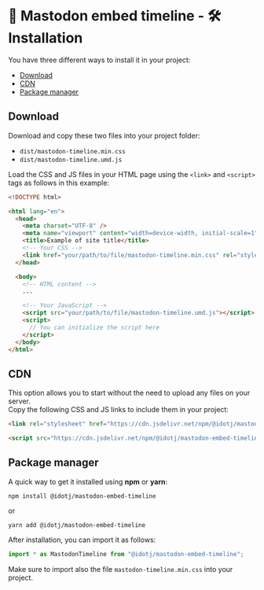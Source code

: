 # 🐘 Mastodon embed timeline - 🛠️ Installation

You have three different ways to install it in your project:
- [Download](#download)
- [CDN](#cdn)
- [Package manager](#package-manager)

## Download

Download and copy these two files into your project folder:

- `dist/mastodon-timeline.min.css`
- `dist/mastodon-timeline.umd.js`

Load the CSS and JS files in your HTML page using the `<link>` and `<script>` tags as follows in this example:

```html
<!DOCTYPE html>

<html lang="en">
  <head>
    <meta charset="UTF-8" />
    <meta name="viewport" content="width=device-width, initial-scale=1" />
    <title>Example of site title</title>
    <!-- Your CSS -->
    <link href="your/path/to/file/mastodon-timeline.min.css" rel="stylesheet" />
  </head>

  <body>
    <!-- HTML content -->
    ...

    <!-- Your JavaScript -->
    <script src="your/path/to/file/mastodon-timeline.umd.js"></script>
    <script>
      // You can initialize the script here
    </script>
  </body>
</html>
```

## CDN

This option allows you to start without the need to upload any files on your server.  
Copy the following CSS and JS links to include them in your project:

```html
<link rel="stylesheet" href="https://cdn.jsdelivr.net/npm/@idotj/mastodon-embed-timeline@4.6.0/dist/mastodon-timeline.min.css" integrity="sha256-Qi3H+bdH6RuMuyR1trAlG5bMWJGl9y3jPiTc1PWQFpI=" crossorigin="anonymous">
```

```html
<script src="https://cdn.jsdelivr.net/npm/@idotj/mastodon-embed-timeline@4.6.0/dist/mastodon-timeline.umd.js" integrity="sha256-atEPYqs4j5Ogqb9yl3++jbRmTIItqwZUhpnTWdNsF2c=" crossorigin="anonymous"></script>
```

## Package manager

A quick way to get it installed using **npm** or **yarn**:

```terminal
npm install @idotj/mastodon-embed-timeline
```

or

```terminal
yarn add @idotj/mastodon-embed-timeline
```

After installation, you can import it as follows:

```js
import * as MastodonTimeline from "@idotj/mastodon-embed-timeline";
```

Make sure to import also the file `mastodon-timeline.min.css` into your project.
